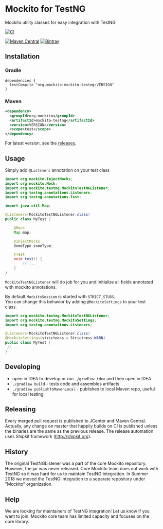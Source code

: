 # Mockito for TestNG

Mockito utility classes for easy integration with TestNG

[![CI](https://github.com/mockito/mockito-testng/workflows/CI/badge.svg)](https://github.com/mockito/mockito-testng/actions?query=workflow%3ACI)

[![Maven Central](https://img.shields.io/maven-central/v/org.mockito/mockito-testng.svg)](https://search.maven.org/artifact/org.mockito/mockito-testng/)
[![Bintray](https://img.shields.io/bintray/v/mockito/maven/mockito-testng)](https://bintray.com/mockito/maven/mockito-testng/_latestVersion)

## Installation

### Gradle
```Gradle
dependencies {
  testCompile "org.mockito:mockito-testng:VERSION"
}
```

### Maven
```xml
<dependency>
  <groupId>org.mockito</groupId>
  <artifactId>mockito-testng</artifactId>
  <version>VERSION</version>
  <scope>test</scope>
</dependency>
```

For latest version, see the [releases](https://github.com/mockito/mockito-testng/releases).

## Usage

Simply add `@Listeners` annotation on your test class

```java
import org.mockito.InjectMocks;
import org.mockito.Mock;
import org.mockito.testng.MockitoTestNGListener;
import org.testng.annotations.Listeners;
import org.testng.annotations.Test;

import java.util.Map;

@Listeners(MockitoTestNGListener.class)
public class MyTest {

    @Mock
    Map map;

    @InjectMocks
    SomeType someType;

    @Test
    void test() {
        // ...
    }
}
```

`MockitoTestNGListener` will do job for you and initialize all fields annotated with mockito annotations.

By default `MockitoSession` is started with `STRICT_STUBS`.  
You can change this behavior by adding `@MockitoSettings` to your test class.

```java
import org.mockito.testng.MockitoTestNGListener;
import org.mockito.testng.MockitoSettings;
import org.testng.annotations.Listeners;

@Listeners(MockitoTestNGListener.class)
@MockitoSettings(strictness = Strictness.WARN)
public class MyTest {
 // ...
}
```

## Developing

- open in IDEA to develop or run ```./gradlew idea``` and then open in IDEA
- ```./gradlew build``` - tests code and assembles artifacts
- ```./gradlew publishToMavenLocal``` - publishes to local Maven repo, useful for local testing

## Releasing

Every merged pull request is published to JCenter and Maven Central.
Actually, any change on master that happily builds on CI is published
unless the binaries are the same as the previous release.
The release automation uses Shipkit framework (http://shipkit.org).

## History

The original TestNGListener was a part of the core Mockito repository. However, the jar was never released. Core Mockito team does not work with TestNG so it was hard for us to maintain TestNG integration. In Summer 2018 we moved the TestNG integration to a separate repository under "Mockito" organization.

## Help

We are looking for maintainers of TestNG integration! Let us know if you want to join. Mockito core team has limited capacity and focuses on the core library.
